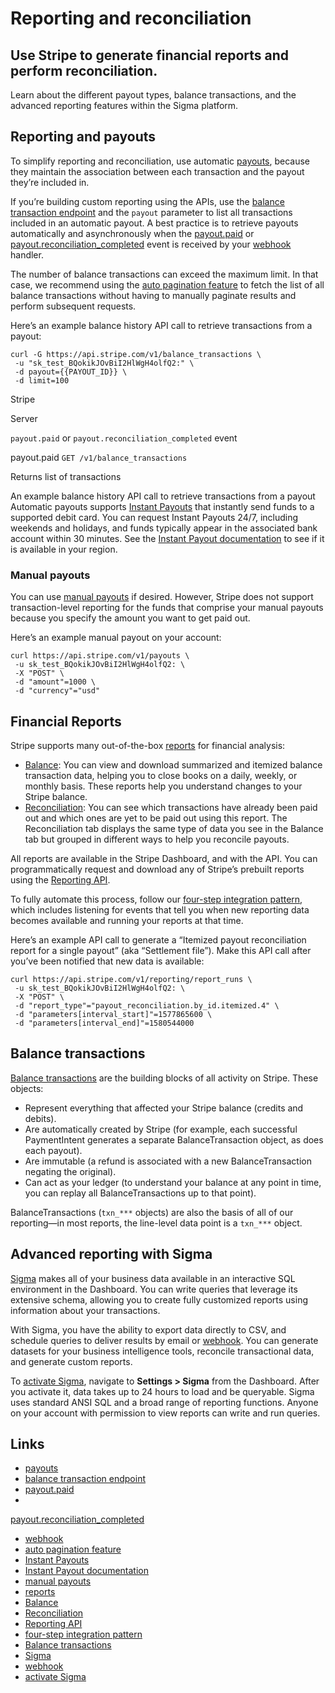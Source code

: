 # Reporting and reconciliation

## Use Stripe to generate financial reports and perform reconciliation.

Learn about the different payout types, balance transactions, and the advanced
reporting features within the Sigma platform.

## Reporting and payouts

To simplify reporting and reconciliation, use automatic
[payouts](https://docs.stripe.com/payouts), because they maintain the
association between each transaction and the payout they’re included in.

If you’re building custom reporting using the APIs, use the [balance transaction
endpoint](https://docs.stripe.com/api/balance_transactions/list) and the
`payout` parameter to list all transactions included in an automatic payout. A
best practice is to retrieve payouts automatically and asynchronously when the
[payout.paid](https://docs.stripe.com/api#event_types-payout.paid) or
[payout.reconciliation_completed](https://docs.stripe.com/api/events/types#event_types-payout.reconciliation_completed)
event is received by your [webhook](https://docs.stripe.com/connect/webhooks)
handler.

The number of balance transactions can exceed the maximum limit. In that case,
we recommend using the [auto pagination
feature](https://docs.stripe.com/api/pagination/auto) to fetch the list of all
balance transactions without having to manually paginate results and perform
subsequent requests.

Here’s an example balance history API call to retrieve transactions from a
payout:

```
curl -G https://api.stripe.com/v1/balance_transactions \
 -u "sk_test_BQokikJOvBiI2HlWgH4olfQ2:" \
 -d payout={{PAYOUT_ID}} \
 -d limit=100
```

Stripe

Server

`payout.paid` or `payout.reconciliation_completed` event

payout.paid
`GET /v1/balance_transactions`

Returns list of transactions

An example balance history API call to retrieve transactions from a payout
Automatic payouts supports [Instant
Payouts](https://docs.stripe.com/payouts#instant-payouts) that instantly send
funds to a supported debit card. You can request Instant Payouts 24/7, including
weekends and holidays, and funds typically appear in the associated bank account
within 30 minutes. See the [Instant Payout
documentation](https://docs.stripe.com/payouts/instant-payouts-banks) to see if
it is available in your region.

### Manual payouts

You can use [manual
payouts](https://docs.stripe.com/connect/payouts-connected-accounts) if desired.
However, Stripe does not support transaction-level reporting for the funds that
comprise your manual payouts because you specify the amount you want to get paid
out.

Here’s an example manual payout on your account:

```
curl https://api.stripe.com/v1/payouts \
 -u sk_test_BQokikJOvBiI2HlWgH4olfQ2: \
 -X "POST" \
 -d "amount"=1000 \
 -d "currency"="usd"
```

## Financial Reports

Stripe supports many out-of-the-box
[reports](https://docs.stripe.com/stripe-reports) for financial analysis:

- [Balance](https://docs.stripe.com/reports/balance): You can view and download
summarized and itemized balance transaction data, helping you to close books on
a daily, weekly, or monthly basis. These reports help you understand changes to
your Stripe balance.
- [Reconciliation](https://docs.stripe.com/reports/payout-reconciliation): You
can see which transactions have already been paid out and which ones are yet to
be paid out using this report. The Reconciliation tab displays the same type of
data you see in the Balance tab but grouped in different ways to help you
reconcile payouts.

All reports are available in the Stripe Dashboard, and with the API. You can
programmatically request and download any of Stripe’s prebuilt reports using the
[Reporting API](https://docs.stripe.com/reports/api).

To fully automate this process, follow our [four-step integration
pattern](https://docs.stripe.com/reports/api#integration-pattern), which
includes listening for events that tell you when new reporting data becomes
available and running your reports at that time.

Here’s an example API call to generate a “Itemized payout reconciliation report
for a single payout” (aka “Settlement file”). Make this API call after you’ve
been notified that new data is available:

```
curl https://api.stripe.com/v1/reporting/report_runs \
 -u sk_test_BQokikJOvBiI2HlWgH4olfQ2: \
 -X "POST" \
 -d "report_type"="payout_reconciliation.by_id.itemized.4" \
 -d "parameters[interval_start]"=1577865600 \
 -d "parameters[interval_end]"=1580544000
```

## Balance transactions

[Balance
transactions](https://docs.stripe.com/reports/balance-transaction-types) are the
building blocks of all activity on Stripe. These objects:

- Represent everything that affected your Stripe balance (credits and debits).
- Are automatically created by Stripe (for example, each successful
PaymentIntent generates a separate BalanceTransaction object, as does each
payout).
- Are immutable (a refund is associated with a new BalanceTransaction negating
the original).
- Can act as your ledger (to understand your balance at any point in time, you
can replay all BalanceTransactions up to that point).

BalanceTransactions (`txn_***` objects) are also the basis of all of our
reporting—in most reports, the line-level data point is a `txn_***` object.

## Advanced reporting with Sigma

[Sigma](https://docs.stripe.com/stripe-data) makes all of your business data
available in an interactive SQL environment in the Dashboard. You can write
queries that leverage its extensive schema, allowing you to create fully
customized reports using information about your transactions.

With Sigma, you have the ability to export data directly to CSV, and schedule
queries to deliver results by email or
[webhook](https://docs.stripe.com/webhooks). You can generate datasets for your
business intelligence tools, reconcile transactional data, and generate custom
reports.

To [activate Sigma](https://dashboard.stripe.com/test/get-started/sigma),
navigate to **Settings > Sigma** from the Dashboard. After you activate it, data
takes up to 24 hours to load and be queryable. Sigma uses standard ANSI SQL and
a broad range of reporting functions. Anyone on your account with permission to
view reports can write and run queries.

## Links

- [payouts](https://docs.stripe.com/payouts)
- [balance transaction
endpoint](https://docs.stripe.com/api/balance_transactions/list)
- [payout.paid](https://docs.stripe.com/api#event_types-payout.paid)
-
[payout.reconciliation_completed](https://docs.stripe.com/api/events/types#event_types-payout.reconciliation_completed)
- [webhook](https://docs.stripe.com/connect/webhooks)
- [auto pagination feature](https://docs.stripe.com/api/pagination/auto)
- [Instant Payouts](https://docs.stripe.com/payouts#instant-payouts)
- [Instant Payout
documentation](https://docs.stripe.com/payouts/instant-payouts-banks)
- [manual payouts](https://docs.stripe.com/connect/payouts-connected-accounts)
- [reports](https://docs.stripe.com/stripe-reports)
- [Balance](https://docs.stripe.com/reports/balance)
- [Reconciliation](https://docs.stripe.com/reports/payout-reconciliation)
- [Reporting API](https://docs.stripe.com/reports/api)
- [four-step integration
pattern](https://docs.stripe.com/reports/api#integration-pattern)
- [Balance
transactions](https://docs.stripe.com/reports/balance-transaction-types)
- [Sigma](https://docs.stripe.com/stripe-data)
- [webhook](https://docs.stripe.com/webhooks)
- [activate Sigma](https://dashboard.stripe.com/test/get-started/sigma)